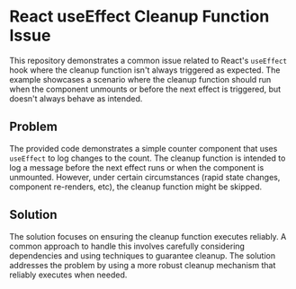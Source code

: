 # React useEffect Cleanup Function Issue

This repository demonstrates a common issue related to React's `useEffect` hook where the cleanup function isn't always triggered as expected.  The example showcases a scenario where the cleanup function should run when the component unmounts or before the next effect is triggered, but doesn't always behave as intended.

## Problem

The provided code demonstrates a simple counter component that uses `useEffect` to log changes to the count. The cleanup function is intended to log a message before the next effect runs or when the component is unmounted.  However, under certain circumstances (rapid state changes, component re-renders, etc), the cleanup function might be skipped.

## Solution

The solution focuses on ensuring the cleanup function executes reliably.  A common approach to handle this involves carefully considering dependencies and using techniques to guarantee cleanup. The solution addresses the problem by using a more robust cleanup mechanism that reliably executes when needed. 
